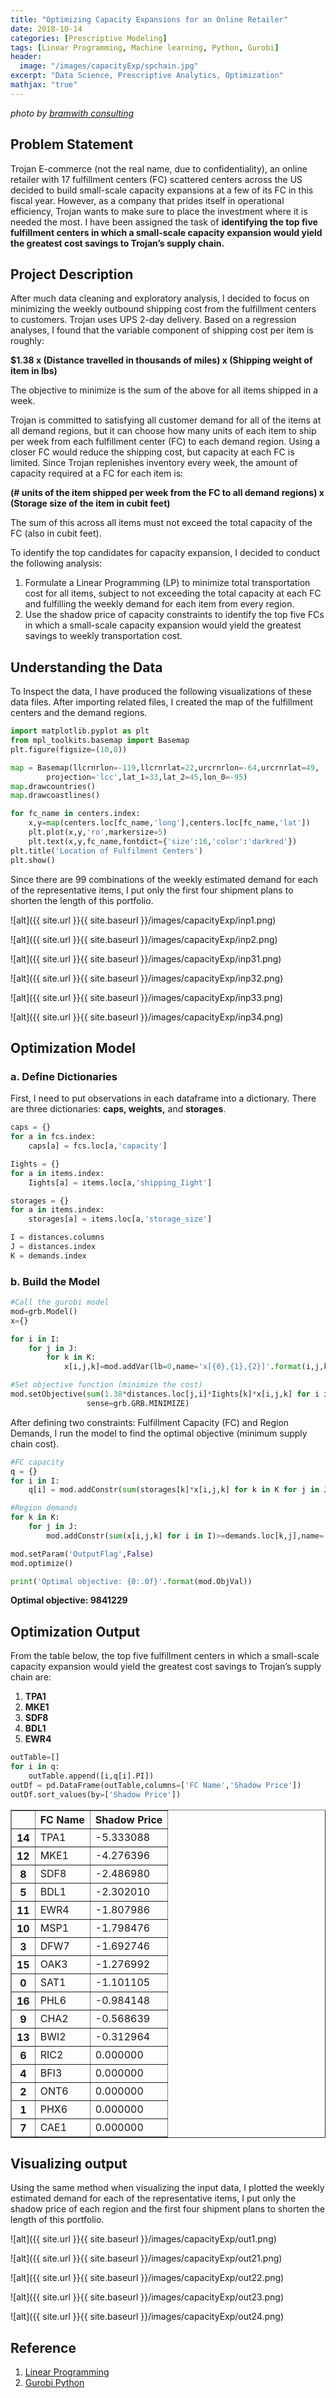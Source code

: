 ```yaml
---
title: "Optimizing Capacity Expansions for an Online Retailer"
date: 2018-10-14
categories: [Prescriptive Modeling]
tags: [Linear Programming, Machine learning, Python, Gurobi]
header:
  image: "/images/capacityExp/spchain.jpg"
excerpt: "Data Science, Prescriptive Analytics, Optimization"
mathjax: "true"
---
```

*photo by <a href="https://www.bramwithconsulting.co.uk/blockchain-new-supply-chain/">bramwith consulting</a>*

## Problem Statement
Trojan E-commerce (not the real name, due to confidentiality), an online retailer with 17 fulfillment centers (FC) scattered centers across the US decided to build small-scale capacity expansions at a few of its FC in this fiscal year. However, as a company that prides itself in operational efficiency, Trojan wants to make sure to place the investment where it is needed the most. I have been assigned the task of **identifying the top five fulfillment centers in which a small-scale capacity expansion would yield the greatest cost savings to Trojan’s supply chain.**

## Project Description
After much data cleaning and exploratory analysis, I decided to focus on minimizing the weekly outbound shipping cost from the fulfillment centers to customers. Trojan uses UPS 2-day delivery. Based on a regression analyses, I found that the variable component of shipping cost per item is roughly:  

**$1.38 x (Distance travelled in thousands of miles) x (Shipping weight of item in lbs)**  

The objective to minimize is the sum of the above for all items shipped in a week.  

Trojan is committed to satisfying all customer demand for all of the items at all demand regions, but it can choose how many units of each item to ship per week from each fulfillment center (FC) to each demand region. Using a closer FC would reduce the shipping cost, but capacity at each FC is limited. Since Trojan replenishes inventory every week, the amount of capacity required at a FC for each item is:

**(# units of the item shipped per week from the FC to all demand regions) x (Storage size of the item in cubit feet)**  

The sum of this across all items must not exceed the total capacity of the FC (also in cubit feet).  

To identify the top candidates for capacity expansion, I decided to conduct the following analysis:
1.	Formulate a Linear Programming (LP) to minimize total transportation cost for all items, subject to not exceeding the total capacity at each FC and fulfilling the weekly demand for each item from every region.
2.	Use the shadow price of capacity constraints to identify the top five FCs in which a small-scale capacity expansion would yield the greatest savings to weekly transportation cost.

## Understanding the Data
To Inspect the data, I have produced the following visualizations of these data files. After importing related files, I created the map of the fulfillment centers and the demand regions.
```python
import matplotlib.pyplot as plt
from mpl_toolkits.basemap import Basemap
plt.figure(figsize=(10,8))

map = Basemap(llcrnrlon=-119,llcrnrlat=22,urcrnrlon=-64,urcrnrlat=49,
        projection='lcc',lat_1=33,lat_2=45,lon_0=-95)
map.drawcountries()
map.drawcoastlines()

for fc_name in centers.index:
    x,y=map(centers.loc[fc_name,'long'],centers.loc[fc_name,'lat'])
    plt.plot(x,y,'ro',markersize=5)
    plt.text(x,y,fc_name,fontdict={'size':16,'color':'darkred'})
plt.title('Location of Fulfilment Centers')
plt.show()
```

Since there are 99 combinations of the weekly estimated demand for each of the representative items, I put only the first four shipment plans to shorten the length of this portfolio.


![alt]({{ site.url }}{{ site.baseurl }}/images/capacityExp/inp1.png)


![alt]({{ site.url }}{{ site.baseurl }}/images/capacityExp/inp2.png)


![alt]({{ site.url }}{{ site.baseurl }}/images/capacityExp/inp31.png)


![alt]({{ site.url }}{{ site.baseurl }}/images/capacityExp/inp32.png)


![alt]({{ site.url }}{{ site.baseurl }}/images/capacityExp/inp33.png)


![alt]({{ site.url }}{{ site.baseurl }}/images/capacityExp/inp34.png)


## Optimization Model

### a. Define Dictionaries
First, I need to put observations in each dataframe into a dictionary. There are three dictionaries: **caps, weights,** and **storages**.

```python
caps = {}
for a in fcs.index:
    caps[a] = fcs.loc[a,'capacity']

Iights = {}
for a in items.index:
    Iights[a] = items.loc[a,'shipping_Iight']

storages = {}
for a in items.index:
    storages[a] = items.loc[a,'storage_size']

I = distances.columns
J = distances.index
K = demands.index
```

### b. Build the Model
```python
#Call the gurobi model
mod=grb.Model()
x={}

for i in I:
    for j in J:
        for k in K:
            x[i,j,k]=mod.addVar(lb=0,name='x[{0},{1},{2}]'.format(i,j,k))

#Set objective function (minimize the cost)        
mod.setObjective(sum(1.38*distances.loc[j,i]*Iights[k]*x[i,j,k] for i in I for j in J for k in K),
                 sense=grb.GRB.MINIMIZE)

```
After defining two constraints: Fulfillment Capacity (FC) and Region Demands, I run the model to find the optimal objective (minimum supply chain cost).
```python
#FC capacity
q = {}
for i in I:
    q[i] = mod.addConstr(sum(storages[k]*x[i,j,k] for k in K for j in J)<=caps[i],name='Capacity of {0}'.format(i))

#Region demands
for k in K:
    for j in J:
        mod.addConstr(sum(x[i,j,k] for i in I)>=demands.loc[k,j],name='Demand of {0} from {1}'.format(k,j))

mod.setParam('OutputFlag',False)
mod.optimize()

print('Optimal objective: {0:.0f}'.format(mod.ObjVal))
```
**Optimal objective: 9841229**


## Optimization Output
From the table below, the top five fulfillment centers in which a small-scale capacity expansion would yield the greatest cost savings to Trojan’s supply chain are:
1. **TPA1**
2. **MKE1**
3. **SDF8**
4. **BDL1**
5. **EWR4**

```python
outTable=[]
for i in q:
    outTable.append([i,q[i].PI])
outDf = pd.DataFrame(outTable,columns=['FC Name','Shadow Price'])
outDf.sort_values(by=['Shadow Price'])
```
<div>
<style scoped>
    .dataframe tbody tr th:only-of-type {
        vertical-align: middle;
    }

    .dataframe tbody tr th {
        vertical-align: top;
    }

    .dataframe thead th {
        text-align: right;
    }
</style>
<table border="1" class="dataframe">
  <thead>
    <tr style="text-align: right;">
      <th></th>
      <th>FC Name</th>
      <th>Shadow Price</th>
    </tr>
  </thead>
  <tbody>
    <tr>
      <th>14</th>
      <td>TPA1</td>
      <td>-5.333088</td>
    </tr>
    <tr>
      <th>12</th>
      <td>MKE1</td>
      <td>-4.276396</td>
    </tr>
    <tr>
      <th>8</th>
      <td>SDF8</td>
      <td>-2.486980</td>
    </tr>
    <tr>
      <th>5</th>
      <td>BDL1</td>
      <td>-2.302010</td>
    </tr>
    <tr>
      <th>11</th>
      <td>EWR4</td>
      <td>-1.807986</td>
    </tr>
    <tr>
      <th>10</th>
      <td>MSP1</td>
      <td>-1.798476</td>
    </tr>
    <tr>
      <th>3</th>
      <td>DFW7</td>
      <td>-1.692746</td>
    </tr>
    <tr>
      <th>15</th>
      <td>OAK3</td>
      <td>-1.276992</td>
    </tr>
    <tr>
      <th>0</th>
      <td>SAT1</td>
      <td>-1.101105</td>
    </tr>
    <tr>
      <th>16</th>
      <td>PHL6</td>
      <td>-0.984148</td>
    </tr>
    <tr>
      <th>9</th>
      <td>CHA2</td>
      <td>-0.568639</td>
    </tr>
    <tr>
      <th>13</th>
      <td>BWI2</td>
      <td>-0.312964</td>
    </tr>
    <tr>
      <th>6</th>
      <td>RIC2</td>
      <td>0.000000</td>
    </tr>
    <tr>
      <th>4</th>
      <td>BFI3</td>
      <td>0.000000</td>
    </tr>
    <tr>
      <th>2</th>
      <td>ONT6</td>
      <td>0.000000</td>
    </tr>
    <tr>
      <th>1</th>
      <td>PHX6</td>
      <td>0.000000</td>
    </tr>
    <tr>
      <th>7</th>
      <td>CAE1</td>
      <td>0.000000</td>
    </tr>
  </tbody>
</table>
</div>

## Visualizing output
Using the same method when visualizing the input data, I plotted the weekly estimated demand for each of the representative items, I put only the shadow price of each region and the first four shipment plans to shorten the length of this portfolio.

![alt]({{ site.url }}{{ site.baseurl }}/images/capacityExp/out1.png)


![alt]({{ site.url }}{{ site.baseurl }}/images/capacityExp/out21.png)


![alt]({{ site.url }}{{ site.baseurl }}/images/capacityExp/out22.png)


![alt]({{ site.url }}{{ site.baseurl }}/images/capacityExp/out23.png)


![alt]({{ site.url }}{{ site.baseurl }}/images/capacityExp/out24.png)

## Reference
1. <a href="https://www.math.ucla.edu/~tom/LP.pdf">Linear Programming</a>
2. <a href="http://www.gurobi.com/documentation/8.0/refman/py_python_api_overview.html#sec:Python">Gurobi Python</a>
